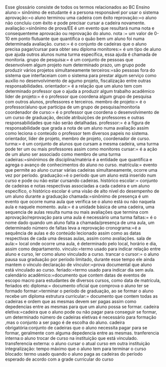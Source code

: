 Esse glossário consiste de todos os termos relacionados ao BC Ensino
aluno:= sinônimo de estudante é a persona responsável por usar o sistema
aprovação:=o aluno terminou uma cadeira com êxito
reprovação:=o aluno não concluiu com êxito e pode precisar cursar a cadeira novamente.
avaliação:=sinônimo de prova/EE é um evento que resultará numa nota e consequenteme aprovacào ou reprovação do aluno.
nota := um valor de 0-10 em ponto flutuante que quantifica o quão bem um aluno foi numa determinada avaliação.
curso:= é o conjunto de cadeiras que o aluno precisa pagar/cursar para obter seu diploma
monitores:= é um tipo de aluno que ajuda outros alunos numa turma específica, essa ajuda é chamada de monitoria.
grupo de pesquisa:= é um conjunto de pessoas que desenvolvem algum projeto num determinado prazo, um grupo pode produzir vários projetos simultaneamente
terceiros:=são pessoas fora do sistema que interfaceiam com o sistema para prestar algum serviço como auxílio no desenvolvimento de agumo projeto, fiscalização entre outras responsabilidades.
orientador:= é a relação que um aluno tem com determinado professor que o ajuda a produzir algum trabalho acadêmico
líder de projeto:= é o professor que coordena algum grupo de pesquisa com outros alunos, professores e terceiros.
membro de projeto:= é o professor/aluno que participa de um grupo de pesquisa/monitoria
coordenador de curso:= é o professor que coordena o desenvolvimento de um curso de graduação, decide atribuições de professores e outras responsabilidades que não serão detalhadas.
professor:= é a figura de responsabilidade que grada a nota de um aluno numa avaliação assim como leciona o conteúdo o  professor tem diversos papeis no sistema.
            orientador, líder de projeto, membro de projeto, coordenador de curso.
turma:= é um conjunto de alunos que cursam a mesma cadeira, uma turma pode ter um ou mais professores assim como monitores
cursar:= é a ação de um aluno ser associado como membro de uma turma
cadeiras:=sinónimos de disciplina/matéria é a entidade que quantifica e agrega o avanço de conhecimentos do aluno no curso.
matrícula:= evento que permite ao aluno cursar várias cadeiras simultaneamente, ocorre uma vez por período.
graduação:=é o período que um aluno está inserido num curso e pode ou não estar cursando cadeiras.
histórico escolar:= conjunto de cadeiras e notas respectivas associadas a cada cadeira e um aluno específico, o histórico escolar é uma visão de alto nível do desempenho de um aluno durante a graduação
chamada:=sinônimo de presença é um evento que ocorre numa aula que verifica se o aluno está ou não naquela aula e naquele momento.
aula:= é a unidade básica de uma cadeira, uma sequencia de aulas resulta numa ou mais avaliações que termina com aprovação/reprovação
        para uma aula é necessário uma turma
faltas:= é o nome dado quando um aluno falta a chamada/presença de uma aula, um determinado número de faltas leva a reprovação
cronograma:=é a sequência de aulas e do conteúdo lecionado assim como as datas respectivas de cada uma dessas aulas, assim como avaliações.
sala de aula:= local onde ocorre uma aula, é determinado pelo local, horário e dia, assim como departamento.
vinculo:=termo usado para indicar relação entre aluno e curso, ler como aluno vinculado a curso.
trancar o cursor:= o aluno pausa sua graduação por período limitado, durante esse tempo ele ainda mantem o vínculo
declaração de vínculor:=prova documental que aluno está vinculado ao curso.
feriado:=termo usado para indicar dia sem aula.
calendário acadêmico:=documento que contem datas de eventos de escopo macro para estudantes de diversos cursos, como data de matrícula, feriados etc
diploma:= documento oficial que comprova o aluno ter se formado
formar:=terminar o período de graduação, ao se formar o aluno recebe um diploma
estrutura curricular:= documento que contem todas as cadeiras e ordem que as mesmas devem ser pagas assim como depedencias entre as mesmas para que um aluno possa se formar.
cadeira eletiva:=cadeira que o aluno pode ou não pagar para conseguir se formar, um determinado número de cadeiras eletivas é necessário para formação
,mas o conjunto a ser pago é de escolha do aluno.
cadeira obrigatória:conjunto de cadeiras que o aluno necessita pagar para se formar, geralmente com alguma depedencia entre as mesmas.
tranferencia interna:o aluno trocar de curso na instituição que está vinculado.
transferencia externa: o aluno cursar o atual curso em outra instituição
integralização: tempo máximo que o aluno tem para terminar o curso
blocado: termo usado quando o aluno paga as cadeiras do período esperado de acordo com a grade curricular do curso
